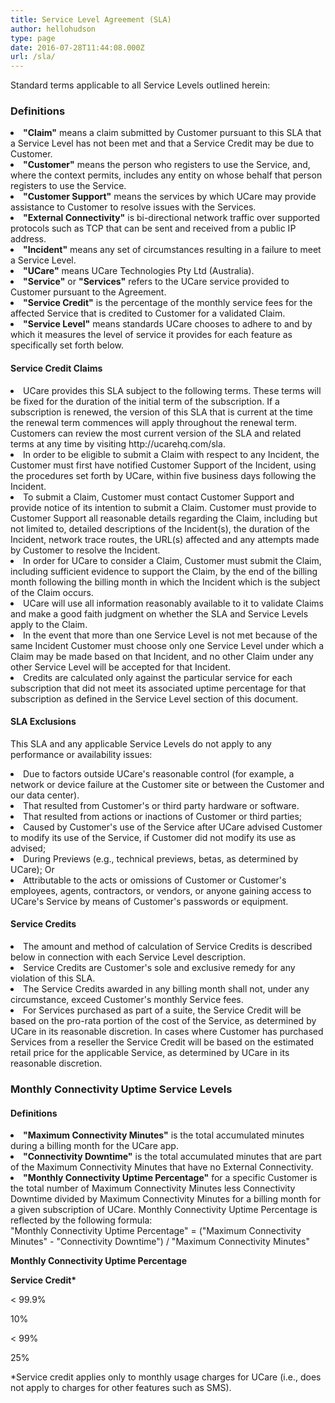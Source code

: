 ```yaml
---
title: Service Level Agreement (SLA)
author: hellohudson
type: page
date: 2016-07-28T11:44:08.000Z
url: /sla/
---
```


Standard terms applicable to all Service Levels outlined herein:

### Definitions

<li><strong>"Claim"</strong> means a claim submitted by Customer pursuant to this SLA that a Service Level has not been met and that a Service Credit may be due to Customer.</li><li><strong>"Customer"</strong> means the person who registers to use the Service, and, where the context permits, includes any entity on whose behalf that person registers to use the Service.</li><li><strong>"Customer Support"</strong> means the services by which UCare may provide assistance to Customer to resolve issues with the Services.</li><li><strong>"External Connectivity"</strong> is bi-directional network traffic over supported protocols such as TCP that can be sent and received from a public IP address.</li><li><strong>"Incident"</strong> means any set of circumstances resulting in a failure to meet a Service Level.</li><li><strong>"UCare"</strong> means UCare Technologies Pty Ltd (Australia).</li><li><strong>"Service"</strong> or <strong>"Services"</strong> refers to the UCare service provided to Customer pursuant to the Agreement.</li><li><strong>"Service Credit"</strong> is the percentage of the monthly service fees for the affected Service that is credited to Customer for a validated Claim.</li><li><strong>"Service Level"</strong> means standards UCare chooses to adhere to and by which it measures the level of service it provides for each feature as specifically set forth below.</li>

#### Service Credit Claims

<li>UCare provides this SLA subject to the following terms. These terms will be fixed for the duration of the initial term of the subscription. If a subscription is renewed, the version of this SLA that is current at the time the renewal term commences will apply throughout the renewal term. Customers can review the most current version of the SLA and related terms at any time by visiting http://ucarehq.com/sla.</li><li>In order to be eligible to submit a Claim with respect to any Incident, the Customer must first have notified Customer Support of the Incident, using the procedures set forth by UCare, within five business days following the Incident.</li><li>To submit a Claim, Customer must contact Customer Support and provide notice of its intention to submit a Claim. Customer must provide to Customer Support all reasonable details regarding the Claim, including but not limited to, detailed descriptions of the Incident(s), the duration of the Incident, network trace routes, the URL(s) affected and any attempts made by Customer to resolve the Incident.</li><li>In order for UCare to consider a Claim, Customer must submit the Claim, including sufficient evidence to support the Claim, by the end of the billing month following the billing month in which the Incident which is the subject of the Claim occurs.</li><li>UCare will use all information reasonably available to it to validate Claims and make a good faith judgment on whether the SLA and Service Levels apply to the Claim.</li><li>In the event that more than one Service Level is not met because of the same Incident Customer must choose only one Service Level under which a Claim may be made based on that Incident, and no other Claim under any other Service Level will be accepted for that Incident.</li><li>Credits are calculated only against the particular service for each subscription that did not meet its associated uptime percentage for that subscription as defined in the Service Level section of this document.</li>

#### SLA Exclusions

This SLA and any applicable Service Levels do not apply to any performance or availability issues:<li>Due to factors outside UCare's reasonable control (for example, a network or device failure at the Customer site or between the Customer and our data center).</li><li>That resulted from Customer's or third party hardware or software.</li><li>That resulted from actions or inactions of Customer or third parties;</li><li>Caused by Customer's use of the Service after UCare advised Customer to modify its use of the Service, if Customer did not modify its use as advised;</li><li>During Previews (e.g., technical previews, betas, as determined by UCare); Or</li><li>Attributable to the acts or omissions of Customer or Customer's employees, agents, contractors, or vendors, or anyone gaining access to UCare's Service by means of Customer's passwords or equipment.</li>

#### Service Credits

<li>The amount and method of calculation of Service Credits is described below in connection with each Service Level description.</li><li>Service Credits are Customer's sole and exclusive remedy for any violation of this SLA.</li><li>The Service Credits awarded in any billing month shall not, under any circumstance, exceed Customer's monthly Service fees.</li><li>For Services purchased as part of a suite, the Service Credit will be based on the pro-rata portion of the cost of the Service, as determined by UCare in its reasonable discretion. In cases where Customer has purchased Services from a reseller the Service Credit will be based on the estimated retail price for the applicable Service, as determined by UCare in its reasonable discretion.</li>

### Monthly Connectivity Uptime Service Levels

#### Definitions

<li><strong>"Maximum Connectivity Minutes"</strong> is the total accumulated minutes during a billing month for the UCare app.</li><li><strong>"Connectivity Downtime"</strong> is the total accumulated minutes that are part of the Maximum Connectivity Minutes that have no External Connectivity.</li><li><strong>"Monthly Connectivity Uptime Percentage"</strong> for a specific Customer is the total number of Maximum Connectivity Minutes less Connectivity Downtime divided by Maximum Connectivity Minutes for a billing month for a given subscription of UCare. Monthly Connectivity Uptime Percentage is reflected by the following formula:</li>"Monthly Connectivity Uptime Percentage" = ("Maximum Connectivity Minutes" - "Connectivity Downtime") / "Maximum Connectivity Minutes"

**Monthly Connectivity Uptime Percentage**

**Service Credit\***

< 99.9%

10%

< 99%

25%

\*Service credit applies only to monthly usage charges for UCare (i.e., does not apply to charges for other features such as SMS).